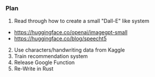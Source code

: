 
### Plan
1. Read through how to create a small "Dall-E" like system
 * https://huggingface.co/openai/imagegpt-small
 * https://huggingface.co/blog/speecht5
2. Use characters/handwriting data from Kaggle
3. Train recommendation system
4. Release Google Function
5. Re-Write in Rust
